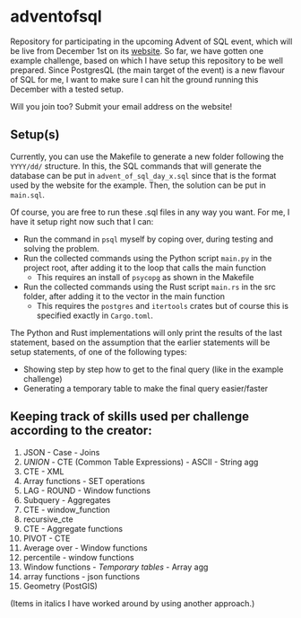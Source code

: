 # adventofsql
Repository for participating in the upcoming Advent of SQL event, which will be live from December 1st on its 
[website](https://www.adventofsql.com/). So far, we have gotten one example challenge, based on which I have setup this repository to be
well prepared. Since PostgresQL (the main target of the event) is a new flavour of SQL for me, I want to make sure I
can hit the ground running this December with a tested setup.

Will you join too? Submit your email address on the website!

## Setup(s)
Currently, you can use the Makefile to generate a new folder following the `YYYY/dd/` structure. In this, the SQL
commands that will generate the database can be put in `advent_of_sql_day_x.sql` since that is the format used by the
website for the example. Then, the solution can be put in `main.sql`.

Of course, you are free to run these .sql files in any way you want. For me, I have it setup right now such that I can:
- Run the command in `psql` myself by coping over, during testing and solving the problem.
- Run the collected commands using the Python script `main.py` in the project root, after adding it to the loop that
calls the main function
  - This requires an install of `psycopg` as shown in the Makefile
- Run the collected commands using the Rust script `main.rs` in the src folder, after adding it to the vector in the
main function
  - This requires the `postgres` and `itertools` crates but of course this is specified exactly in `Cargo.toml`.

The Python and Rust implementations will only print the results of the last statement, based on the assumption that the
earlier statements will be setup statements, of one of the following types:
- Showing step by step how to get to the final query (like in the example challenge)
- Generating a temporary table to make the final query easier/faster

## Keeping track of skills used per challenge according to the creator:
1. JSON - Case - Joins
2. _UNION_ - CTE (Common Table Expressions) - ASCII - String agg
3. CTE - XML
4. Array functions - SET operations
5. LAG - ROUND - Window functions
6. Subquery - Aggregates
7. CTE - window_function
8. recursive_cte
9. CTE - Aggregate functions
10. PIVOT - CTE
11. Average over - Window functions
12. percentile - window functions
13. Window functions - _Temporary tables_ - Array agg
14. array functions - json functions
15. Geometry (PostGIS)

(Items in italics I have worked around by using another approach.)